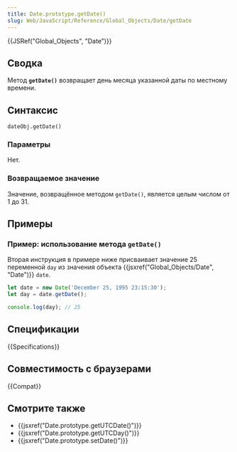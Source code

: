 ```yaml
---
title: Date.prototype.getDate()
slug: Web/JavaScript/Reference/Global_Objects/Date/getDate
---
```


{{JSRef("Global_Objects", "Date")}}

## Сводка

Метод **`getDate()`** возвращает день месяца указанной даты по местному времени.

## Синтаксис

```
dateObj.getDate()
```

### Параметры

Нет.

### Возвращаемое значение

Значение, возвращённое методом `getDate()`, является целым числом от 1 до 31.

## Примеры

### Пример: использование метода `getDate()`

Вторая инструкция в примере ниже присваивает значение 25 переменной `day` из значения объекта {{jsxref("Global_Objects/Date", "Date")}} `date`.

```js
let date = new Date('December 25, 1995 23:15:30');
let day = date.getDate();

console.log(day); // 25
```

## Спецификации

{{Specifications}}

## Совместимость с браузерами

{{Compat}}

## Смотрите также

- {{jsxref("Date.prototype.getUTCDate()")}}
- {{jsxref("Date.prototype.getUTCDay()")}}
- {{jsxref("Date.prototype.setDate()")}}
